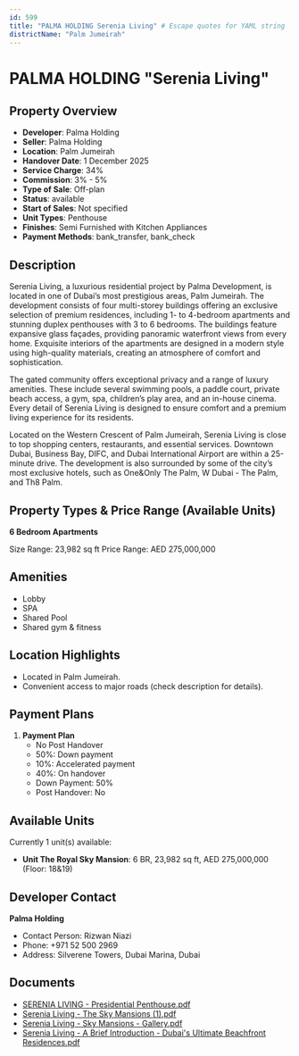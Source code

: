 ```yaml
---
id: 599
title: "PALMA HOLDING Serenia Living" # Escape quotes for YAML string
districtName: "Palm Jumeirah"
---
```


# PALMA HOLDING "Serenia Living"

## Property Overview
- **Developer**: Palma Holding
- **Seller**: Palma Holding
- **Location**: Palm Jumeirah
- **Handover Date**: 1 December 2025
- **Service Charge**: 34%
- **Commission**: 3% - 5%
- **Type of Sale**: Off-plan
- **Status**: available
- **Start of Sales**: Not specified
- **Unit Types**: Penthouse
- **Finishes**: Semi Furnished with Kitchen Appliances
- **Payment Methods**: bank_transfer, bank_check

## Description
Serenia Living, a luxurious residential project by Palma Development, is located in one of Dubai’s most prestigious areas, Palm Jumeirah. The development consists of four multi-storey buildings offering an exclusive selection of premium residences, including 1- to 4-bedroom apartments and stunning duplex penthouses with 3 to 6 bedrooms. The buildings feature expansive glass façades, providing panoramic waterfront views from every home. Exquisite interiors of the apartments are designed in a modern style using high-quality materials, creating an atmosphere of comfort and sophistication.

The gated community offers exceptional privacy and a range of luxury amenities. These include several swimming pools, a paddle court, private beach access, a gym, spa, children’s play area, and an in-house cinema. Every detail of Serenia Living is designed to ensure comfort and a premium living experience for its residents.

Located on the Western Crescent of Palm Jumeirah, Serenia Living is close to top shopping centers, restaurants, and essential services. Downtown Dubai, Business Bay, DIFC, and Dubai International Airport are within a 25-minute drive. The development is also surrounded by some of the city’s most exclusive hotels, such as One&Only The Palm, W Dubai - The Palm, and Th8 Palm.

## Property Types & Price Range (Available Units)
**6 Bedroom Apartments**

Size Range: 23,982 sq ft
Price Range: AED 275,000,000

## Amenities
- Lobby
- SPA
- Shared Pool
- Shared gym & fitness

## Location Highlights
- Located in Palm Jumeirah.
- Convenient access to major roads (check description for details).

## Payment Plans
1. **Payment Plan**
   - No Post Handover
   - 50%: Down payment
   - 10%: Accelerated payment
   - 40%: On handover
   - Down Payment: 50%
   - Post Handover: No

## Available Units
Currently 1 unit(s) available:
- **Unit The Royal Sky Mansion**: 6 BR, 23,982 sq ft, AED 275,000,000 (Floor: 18&19)

## Developer Contact
**Palma Holding**
- Contact Person: Rizwan Niazi
- Phone: +971 52 500 2969
- Address: Silverene Towers, Dubai Marina, Dubai

## Documents
- [SERENIA LIVING - Presidential Penthouse.pdf](https://cdn.geniemap.net/2023/12/10/2VNSAb7PJLpMoUXYygUFoCMXAk8FrPJt4nDUEM6s.pdf)
- [Serenia Living - The Sky Mansions (1).pdf](https://cdn.geniemap.net/2023/12/10/XnoZ3ToiiDHDOcnqcPN7Bp3UrNjiZ4Zg1I5eGdPu.pdf)
- [Serenia Living - Sky Mansions - Gallery.pdf](https://cdn.geniemap.net/2023/12/10/vGmyx14IyfHt8rNSNSZLuUw3zqsggNw7pLKl34sd.pdf)
- [Serenia Living - A Brief Introduction - Dubai's Ultimate Beachfront Residences.pdf](https://cdn.geniemap.net/2024/07/11/9Unf5BFESE7uPJPIV0RC8jUJ1W4J5kZnZF1ezmvc.pdf)
